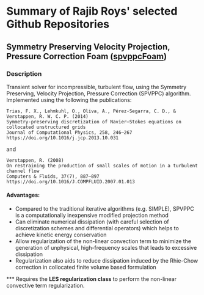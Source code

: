 # Summary of Rajib Roys' selected Github Repositories

## Symmetry Preserving Velocity Projection, Pressure Correction Foam ([spvppcFoam](https://github.com/rroyCFD/spvppcFoam))

### Description
Transient solver for incompressible, turbulent flow, using the Symmetry Preserving, Velocity Projection, Pressure Correction (SPVPPC) algorithm. Implemented using the following the publications:

    Trias, F. X., Lehmkuhl, O., Oliva, A., Pérez-Segarra, C. D., & Verstappen, R. W. C. P. (2014)
    Symmetry-preserving discretization of Navier–Stokes equations on collocated unstructured grids
    Journal of Computational Physics, 258, 246–267
    https://doi.org/10.1016/j.jcp.2013.10.031

and

    Verstappen, R. (2008)
    On restraining the production of small scales of motion in a turbulent channel flow
    Computers & Fluids, 37(7), 887–897
    https://doi.org/10.1016/J.COMPFLUID.2007.01.013


#### Advantages: 

- Compared to the traditional iterative algorithms (e.g. SIMPLE), SPVPPC is a computationally inexpensive modified projection method
- Can eliminate numerical dissipation (with careful selection of discretization schemes and differential operators) which helps to achieve kinetic energy conservation
- Allow regularization of the non-linear convection term to minimize the generation of unphysical, high-frequency scales that leads to excessive dissipation
- Regularization also aids to reduce dissipation induced by the Rhie-Chow correction in collocated finite volume based formulation

*** Requires the __LES regularization class__ to perform the non-linear convective term regularization.
